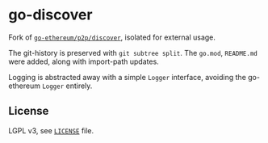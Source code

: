 # go-discover

Fork of [`go-ethereum/p2p/discover`](https://github.com/ethereum/go-ethereum/tree/master/p2p/discover), isolated for external usage.

The git-history is preserved with `git subtree split`.
The `go.mod`, `README.md` were added, along with import-path updates.

Logging is abstracted away with a simple `Logger` interface, avoiding the go-ethereum `Logger` entirely.


## License

LGPL v3, see [`LICENSE`](./LICENSE) file.
